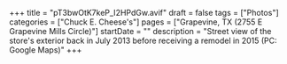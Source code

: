 +++
title = "pT3bwOtK7keP_I2HPdGw.avif"
draft = false
tags = ["Photos"]
categories = ["Chuck E. Cheese's"]
pages = ["Grapevine, TX (2755 E Grapevine Mills Circle)"]
startDate = ""
description = "Street view of the store's exterior back in July 2013 before receiving a remodel in 2015 (PC: Google Maps)"
+++
